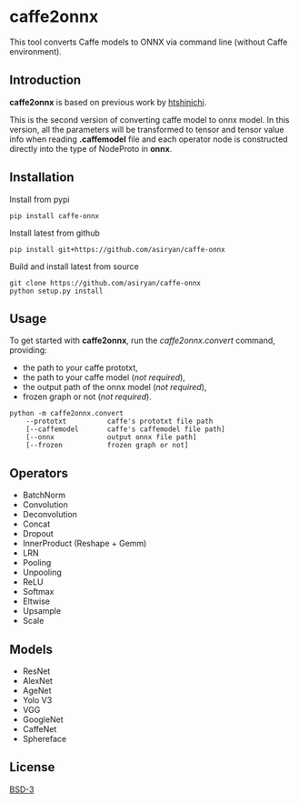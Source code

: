 # caffe2onnx
This tool converts Caffe models to ONNX via command line (without Caffe environment).

## Introduction
**caffe2onnx** is based on previous work by [htshinichi](https://github.com/htshinichi/caffe-onnx).  
  
This is the second version of converting caffe model to onnx model. In this version, all the parameters will be transformed to tensor and tensor value info when reading **.caffemodel** file and each operator node is constructed directly into the type of NodeProto in **onnx**.

## Installation
Install from pypi  
```
pip install caffe-onnx
```

Install latest from github  
```
pip install git+https://github.com/asiryan/caffe-onnx
```

Build and install latest from source  
```
git clone https://github.com/asiryan/caffe-onnx
python setup.py install
``` 

## Usage
To get started with **caffe2onnx**, run the *caffe2onnx.convert* command, providing:
* the path to your caffe prototxt,
* the path to your caffe model (*not required*),
* the output path of the onnx model (*not required*),
* frozen graph or not (*not required*).

```
python -m caffe2onnx.convert
    --prototxt          caffe's prototxt file path
    [--caffemodel       caffe's caffemodel file path]
    [--onnx             output onnx file path]
    [--frozen           frozen graph or not]
```

## Operators
* BatchNorm
* Convolution
* Deconvolution
* Concat
* Dropout
* InnerProduct (Reshape + Gemm)
* LRN
* Pooling
* Unpooling
* ReLU
* Softmax
* Eltwise
* Upsample
* Scale

## Models
* ResNet
* AlexNet
* AgeNet
* Yolo V3
* VGG
* GoogleNet
* CaffeNet
* Sphereface

## License
[BSD-3](LICENSE)
